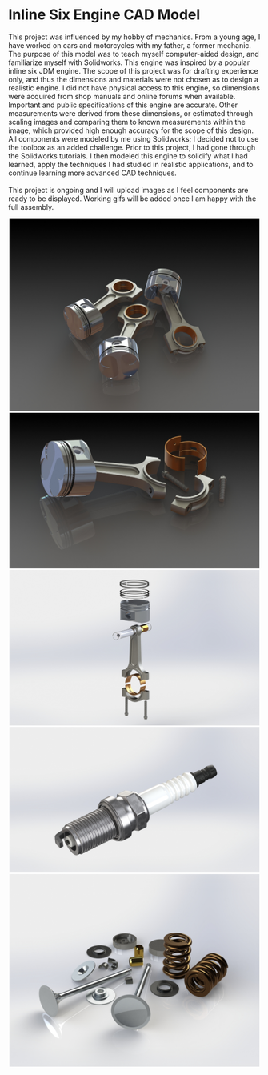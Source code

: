 # Inline Six Engine CAD Model

This project was influenced by my hobby of mechanics. From a young age, I have worked on cars and motorcycles with my father, a former mechanic. The purpose of this model was to teach myself computer-aided design, and familiarize myself with Solidworks. This engine was inspired by a popular inline six JDM engine. The scope of this project was for drafting experience only, and thus the dimensions and materials were not chosen as to design a realistic engine. I did not have physical access to this engine, so dimensions were acquired from shop manuals and online forums when available. Important and public specifications of this engine are accurate. Other measurements were derived from these dimensions, or estimated through scaling images and comparing them to known measurements within the image, which provided high enough accuracy for the scope of this design. All components were modeled by me using Solidworks; I decided not to use the toolbox as an added challenge. Prior to this project, I had gone through the Solidworks tutorials. I then modeled this engine to solidify what I had learned, apply the techniques I had studied in realistic applications, and to continue learning more advanced CAD techniques.
\
\
This project is ongoing and I will upload images as I feel components are ready to be displayed. Working gifs will be added once I am happy with the full assembly.

<p align="center">
  <img src="/media/piston-assembly7.JPG" width="500">
  <img src="/media/piston-assembly5.JPG" width="500">
  <img src="/media/piston-assembly3.JPG" width="500">
  <img src="/media/sparkplug.JPG" width="500">
  <img src="/media/valve-set.JPG" width="500">
</p>
